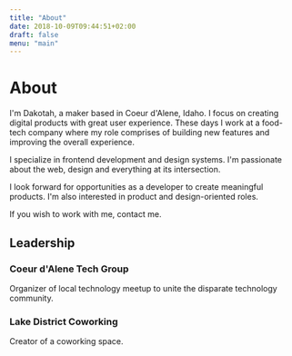 ```yaml
---
title: "About"
date: 2018-10-09T09:44:51+02:00
draft: false
menu: "main"
---
```


# About

I'm Dakotah, a maker based in Coeur d'Alene, Idaho. I focus on creating digital products with great user experience. These days I work at a food-tech company where my role comprises of building new features and improving the overall experience.

I specialize in frontend development and design systems. I'm passionate about the web, design and everything at its intersection.

I look forward for opportunities as a developer to create meaningful products. I'm also interested in product and design-oriented roles.

If you wish to work with me, contact me.

## Leadership

### Coeur d'Alene Tech Group

Organizer of local technology meetup to unite the disparate technology community.

### Lake District Coworking

Creator of a coworking space.
